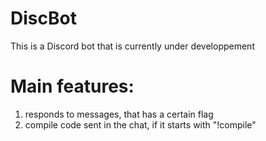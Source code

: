 # DiscBot

This is a Discord bot that is currently under developpement

# Main features:
1. responds to messages, that has a certain flag
2. compile code sent in the chat, if it starts with "!compile"